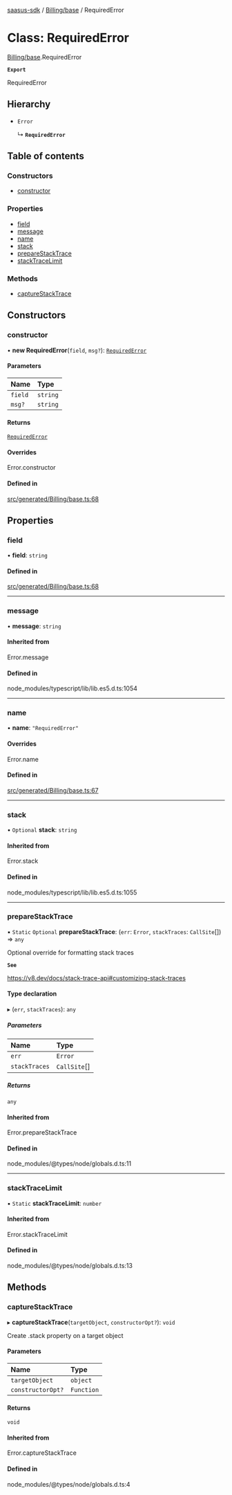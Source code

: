 [saasus-sdk](../README.md) / [Billing/base](../modules/Billing_base.md) / RequiredError

# Class: RequiredError

[Billing/base](../modules/Billing_base.md).RequiredError

**`Export`**

RequiredError

## Hierarchy

- `Error`

  ↳ **`RequiredError`**

## Table of contents

### Constructors

- [constructor](Billing_base.RequiredError.md#constructor)

### Properties

- [field](Billing_base.RequiredError.md#field)
- [message](Billing_base.RequiredError.md#message)
- [name](Billing_base.RequiredError.md#name)
- [stack](Billing_base.RequiredError.md#stack)
- [prepareStackTrace](Billing_base.RequiredError.md#preparestacktrace)
- [stackTraceLimit](Billing_base.RequiredError.md#stacktracelimit)

### Methods

- [captureStackTrace](Billing_base.RequiredError.md#capturestacktrace)

## Constructors

### constructor

• **new RequiredError**(`field`, `msg?`): [`RequiredError`](Billing_base.RequiredError.md)

#### Parameters

| Name | Type |
| :------ | :------ |
| `field` | `string` |
| `msg?` | `string` |

#### Returns

[`RequiredError`](Billing_base.RequiredError.md)

#### Overrides

Error.constructor

#### Defined in

[src/generated/Billing/base.ts:68](https://github.com/saasus-platform/saasus-sdk-javascript/blob/55abc15/src/generated/Billing/base.ts#L68)

## Properties

### field

• **field**: `string`

#### Defined in

[src/generated/Billing/base.ts:68](https://github.com/saasus-platform/saasus-sdk-javascript/blob/55abc15/src/generated/Billing/base.ts#L68)

___

### message

• **message**: `string`

#### Inherited from

Error.message

#### Defined in

node_modules/typescript/lib/lib.es5.d.ts:1054

___

### name

• **name**: ``"RequiredError"``

#### Overrides

Error.name

#### Defined in

[src/generated/Billing/base.ts:67](https://github.com/saasus-platform/saasus-sdk-javascript/blob/55abc15/src/generated/Billing/base.ts#L67)

___

### stack

• `Optional` **stack**: `string`

#### Inherited from

Error.stack

#### Defined in

node_modules/typescript/lib/lib.es5.d.ts:1055

___

### prepareStackTrace

▪ `Static` `Optional` **prepareStackTrace**: (`err`: `Error`, `stackTraces`: `CallSite`[]) => `any`

Optional override for formatting stack traces

**`See`**

https://v8.dev/docs/stack-trace-api#customizing-stack-traces

#### Type declaration

▸ (`err`, `stackTraces`): `any`

##### Parameters

| Name | Type |
| :------ | :------ |
| `err` | `Error` |
| `stackTraces` | `CallSite`[] |

##### Returns

`any`

#### Inherited from

Error.prepareStackTrace

#### Defined in

node_modules/@types/node/globals.d.ts:11

___

### stackTraceLimit

▪ `Static` **stackTraceLimit**: `number`

#### Inherited from

Error.stackTraceLimit

#### Defined in

node_modules/@types/node/globals.d.ts:13

## Methods

### captureStackTrace

▸ **captureStackTrace**(`targetObject`, `constructorOpt?`): `void`

Create .stack property on a target object

#### Parameters

| Name | Type |
| :------ | :------ |
| `targetObject` | `object` |
| `constructorOpt?` | `Function` |

#### Returns

`void`

#### Inherited from

Error.captureStackTrace

#### Defined in

node_modules/@types/node/globals.d.ts:4

